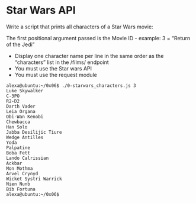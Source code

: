 # Star Wars API

Write a script that prints all characters of a Star Wars movie:

The first positional argument passed is the Movie ID - example: 3 = “Return of the Jedi”
* Display one character name per line in the same order as the “characters” list in the /films/ endpoint
* You must use the Star wars API
* You must use the request module

```
alexa@ubuntu:~/0x06$ ./0-starwars_characters.js 3
Luke Skywalker
C-3PO
R2-D2
Darth Vader
Leia Organa
Obi-Wan Kenobi
Chewbacca
Han Solo
Jabba Desilijic Tiure
Wedge Antilles
Yoda
Palpatine
Boba Fett
Lando Calrissian
Ackbar
Mon Mothma
Arvel Crynyd
Wicket Systri Warrick
Nien Nunb
Bib Fortuna
alexa@ubuntu:~/0x06$
```
